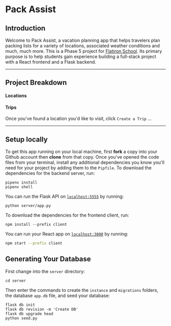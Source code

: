 # Pack Assist 

## Introduction

Welcome to Pack Assist, a vacation planning app that helps travelers plan packing lists for a variety of locations, associated weather conditions and much, much more. This is a Phase 5 project for [Flatiron School](https://flatironschool.com/). Its primary purpose is to help students gain experience building a full-stack project with a React frontend and a Flask backend.

---

## Project Breakdown

#### Locations

#### Trips

Once you've found a location you'd like to visit, click `Create a Trip` ... 

---

## Setup locally

To get this app running on your local machine, first **fork** a copy into your Github account then **clone** from that copy. Once you've opened the code files from your terminal, install any additional dependencies you know you'll need for your project by adding them to the `Pipfile`. To download the dependencies for the backend server, run:

```console
pipenv install
pipenv shell
```

You can run the Flask API on [`localhost:5555`](http://localhost:5555) by running:

```console
python server/app.py
```

To download the dependencies for the frontend client, run:

```console
npm install --prefix client
```

You can run your React app on [`localhost:3000`](http://localhost:3000) by running:

```sh
npm start --prefix client
```

## Generating Your Database

First change into the `server` directory:

```console
cd server
```

Then enter the commands to create the `instance` and `migrations` folders, the database `app.db` file, and seed your database:

```
flask db init
flask db revision -m 'Create DB'
flask db upgrade head
python seed.py
```
